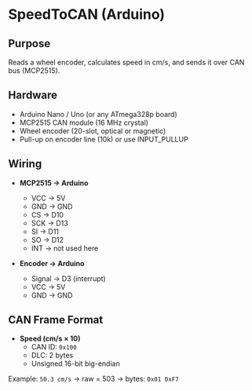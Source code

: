 # SpeedToCAN (Arduino)

## Purpose
Reads a wheel encoder, calculates speed in cm/s, and sends it over CAN bus (MCP2515).

## Hardware
- Arduino Nano / Uno (or any ATmega328p board)
- MCP2515 CAN module (16 MHz crystal)
- Wheel encoder (20-slot, optical or magnetic)
- Pull-up on encoder line (10k) or use INPUT_PULLUP

## Wiring
- **MCP2515 → Arduino**
  - VCC → 5V
  - GND → GND
  - CS → D10
  - SCK → D13
  - SI  → D11
  - SO  → D12
  - INT → not used here

- **Encoder → Arduino**
  - Signal → D3 (interrupt)
  - VCC → 5V
  - GND → GND

## CAN Frame Format
- **Speed (cm/s × 10)**
  - CAN ID: `0x100`
  - DLC: 2 bytes
  - Unsigned 16-bit big-endian

Example: `50.3 cm/s` → raw = 503 → bytes: `0x01 0xF7`
